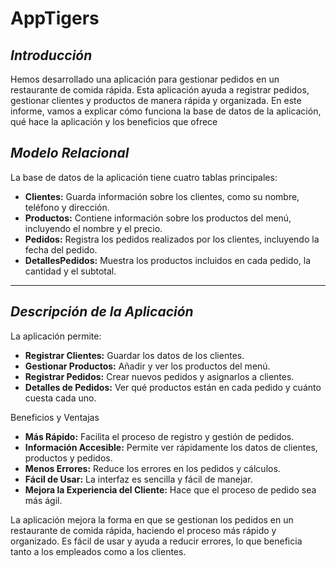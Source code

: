# AppTigers
***Introducción***
---
Hemos desarrollado una aplicación para gestionar pedidos en un restaurante de comida rápida. Esta aplicación ayuda a registrar pedidos, gestionar clientes y productos de manera rápida y organizada. En este informe, vamos a explicar cómo funciona la base de datos de la aplicación, qué hace la aplicación y los beneficios que ofrece

***Modelo Relacional***
-----
La base de datos de la aplicación tiene cuatro tablas principales:

- **Clientes:** Guarda información sobre los clientes, como su nombre, teléfono y dirección.
- **Productos:** Contiene información sobre los productos del menú, incluyendo el nombre y el precio.
- **Pedidos:** Registra los pedidos realizados por los clientes, incluyendo la fecha del pedido.
- **DetallesPedidos:** Muestra los productos incluidos en cada pedido, la cantidad y el subtotal.

---
***Descripción de la Aplicación***
--
La aplicación permite:

- **Registrar Clientes:** Guardar los datos de los clientes.
- **Gestionar Productos:** Añadir y ver los productos del menú.
- **Registrar Pedidos:** Crear nuevos pedidos y asignarlos a clientes.
- **Detalles de Pedidos:** Ver qué productos están en cada pedido y cuánto cuesta cada uno.

Beneficios y Ventajas
- **Más Rápido:** Facilita el proceso de registro y gestión de pedidos.
- **Información Accesible:** Permite ver rápidamente los datos de clientes, productos y pedidos.
- **Menos Errores:** Reduce los errores en los pedidos y cálculos.
- **Fácil de Usar:** La interfaz es sencilla y fácil de manejar.
- **Mejora la Experiencia del Cliente:** Hace que el proceso de pedido sea más ágil.


La aplicación mejora la forma en que se gestionan los pedidos en un restaurante de comida rápida, haciendo el proceso más rápido y organizado. Es fácil de usar y ayuda a reducir errores, lo que beneficia tanto a los empleados como a los clientes.
